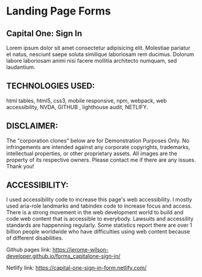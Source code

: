 # Landing Page Forms

## Capital One: Sign In 
Lorem ipsum dolor sit amet consectetur adipisicing elit. Molestiae pariatur et natus, nesciunt saepe soluta similique laboriosam rem ducimus. Dolorum labore laboriosam animi nisi facere mollitia architecto numquam, sed laudantium.

## TECHNOLOGIES USED: 
html tables, html5, css3, mobile responsive, npm, webpack, web accessibility, NVDA, GITHUB , lighthouse audit, NETLIFY.

## DISCLAIMER: 
The "corporation clones" below are for Demonstration Purposes Only. No infringements are intended against any corporate copyrights, trademarks, intellectual properties, or other proprietary assets. All images are the property of its respective owners. Please contact me if there are any issues. Thank you!

## ACCESSIBILITY: 
I used accessibility code to increase this page's web accessibility. I mostly used aria-role landmarks and tabindex code to increase focus and access. There is a strong movement in the web development world to build and code web content that is accessible to everybody. Lawsuits and accessility standards are happenning regularly. Some statistics report there are over 1 billion people worldwide who have difficulties using web content because of different disabilities.

Github pages link: 
https://jerome-wilson-developer.github.io/forms_capitalone-sign-in/

Netlify link: 
https://capital-one-sign-in-form.netlify.com/


